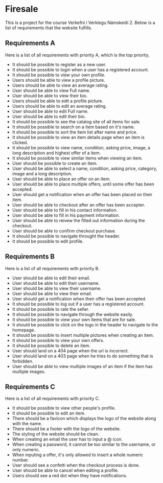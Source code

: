 # Firesale
This is a project for the course Verkefni í Verklegu Námskeiði 2. Below is a list of requirements that the website fulfills.

## Requirements A
Here is a list of all requirements with priority A, which is the top priority.
- It should be possible to register as a new user.
- It should be possible to login when a user has a registered account.
- It should be possible to view your own profile.
- Users should be able to view a profile picture.
- Users should be able to view an average rating.
- User should be able to view Full name.
- User should be able to view their bio.
- Users should be able to edit a profile picture.
- Users should be able to edit an average rating.
- User should be able to edit Full name.
- User should be able to edit their bio.
- It should be possible to see the catalog site of all items for sale.
- It should be possible to search on a item based on it's name.
- It should be possible to sort the item list after name and price.
- It should be possible to view an item details page when an item is clicked.
- It should be possible to view name, condition, asking price, image, a long description and highest offer of a item.
- It should be possible to view similar items when viewing an item.
- User should be possible to create an item.
- User should be able to select a name, condition, asking price, category, image and a long description.
- User should be able to place an offer on an item.
- User should be able to place multiple offers, until some offer has been accepted.
- User should get a notification when an offer has been placed on their item.
- User should be able to checkout after an offer has been accepter.
- User should be able to fill in his contact information.
- User should be able to fill in his payment information.
- User should be able to reivew the filled out information during the checkout.
- User should be able to confirm checkout purchase.
- It should be possible to navigate throught the header.
- It should be possible to edit profile.

## Requirements B
Here is a list of all requirements with priority B.
- User should be able to edit their email.
- User should be able to edit their username.
- User should be able to view their username.
- User should be able to view their email.
- User should get a notification when their offer has been accepted.
- It should be possible to log out if a user has a registered account.
- It should be possible to rate the seller.
- It should be possible to navigate through the website easily.
- It should be possible to view your own items that are for sale.
- It should be possible to click on the logo in the header to navigate to the homepage.
- It should be possible to insert multiple pictures when creating an item.
- It should be possible to view your own offers.
- It should be possible to delete an item.
- User should land on a 404 page when the url is incorrect.
- User should land on a 403 page when he tries to do something that is forbidden.
- User should be able to view multiple images of an item if the item has multiple images.

## Requirements C
Here is a list of all requirements with priority C.
- It should be possible to view other people's profile.
- It should be possible to edit an item.
- There should be a favicon which displays the logo of the website along with the name.
- There should be a footer with the logo of the website.
- The styling of the website should be clean.
- When creating an email the user has to input a @ icon.
- When creating a password, it cannot be too similar to the username, or only numeric.
- When inputing a offer, it's only allowed to insert a whole numeric number.
- User should see a confetti when the checkout process is done.
- User should be able to cancel when editing a profile.
- Users should see a red dot when they have notifications.
